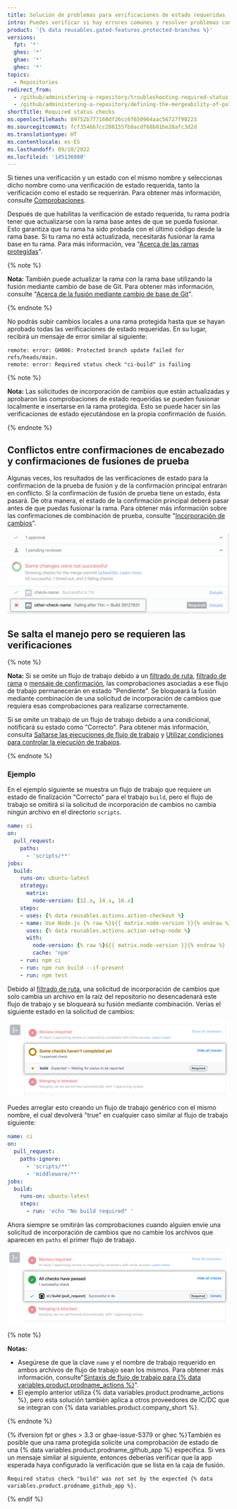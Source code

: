 ```yaml
---
title: Solución de problemas para verificaciones de estado requeridas
intro: Puedes verificar si hay errores comunes y resolver problemas con las verificaciones de estado requeridas.
product: '{% data reusables.gated-features.protected-branches %}'
versions:
  fpt: '*'
  ghes: '*'
  ghae: '*'
  ghec: '*'
topics:
  - Repositories
redirect_from:
  - /github/administering-a-repository/troubleshooting-required-status-checks
  - /github/administering-a-repository/defining-the-mergeability-of-pull-requests/troubleshooting-required-status-checks
shortTitle: Required status checks
ms.openlocfilehash: 89752b777160df26cc6f650964aac56727f90223
ms.sourcegitcommit: fcf3546b7cc208155fb8acdf68b81be28afc3d2d
ms.translationtype: HT
ms.contentlocale: es-ES
ms.lasthandoff: 09/10/2022
ms.locfileid: '145136980'
---
```

Si tienes una verificación y un estado con el mismo nombre y seleccionas dicho nombre como una verificación de estado requerida, tanto la verificación como el estado se requerirán. Para obtener más información, consulte [Comprobaciones](/rest/reference/checks).

Después de que habilitas la verificación de estado requerida, tu rama podría tener que actualizarse con la rama base antes de que se pueda fusionar. Esto garantiza que tu rama ha sido probada con el último código desde la rama base. Si tu rama no está actualizada, necesitarás fusionar la rama base en tu rama. Para más información, vea "[Acerca de las ramas protegidas](/github/administering-a-repository/about-protected-branches#require-status-checks-before-merging)".

{% note %}

**Nota:** También puede actualizar la rama con la rama base utilizando la fusión mediante cambio de base de Git. Para obtener más información, consulte "[Acerca de la fusión mediante cambio de base de Git](/github/getting-started-with-github/about-git-rebase)".

{% endnote %}

No podrás subir cambios locales a una rama protegida hasta que se hayan aprobado todas las verificaciones de estado requeridas. En su lugar, recibirá un mensaje de error similar al siguiente:

```shell
remote: error: GH006: Protected branch update failed for refs/heads/main.
remote: error: Required status check "ci-build" is failing
```
{% note %}

**Nota:** Las solicitudes de incorporación de cambios que están actualizadas y aprobaron las comprobaciones de estado requeridas se pueden fusionar localmente e insertarse en la rama protegida. Esto se puede hacer sin las verificaciones de estado ejecutándose en la propia confirmación de fusión.

{% endnote %}

## Conflictos entre confirmaciones de encabezado y confirmaciones de fusiones de prueba

Algunas veces, los resultados de las verificaciones de estado para la confirmación de la prueba de fusión y de la confirmación principal entrarán en conflicto. Si la confirmación de fusión de prueba tiene un estado, ésta pasará. De otra manera, el estado de la confirmación principal deberá pasar antes de que puedas fusionar la rama. Para obtener más información sobre las confirmaciones de combinación de prueba, consulte "[Incorporación de cambios](/rest/reference/pulls#get-a-pull-request)".

![Ramas con conflictos en las confirmaciones de fusión](/assets/images/help/repository/req-status-check-conflicting-merge-commits.png)

## Se salta el manejo pero se requieren las verificaciones

{% note %}

**Nota:** Si se omite un flujo de trabajo debido a un [filtrado de ruta](/actions/using-workflows/workflow-syntax-for-github-actions#onpushpull_requestpull_request_targetpathspaths-ignore), [filtrado de rama](/actions/using-workflows/workflow-syntax-for-github-actions#onpull_requestpull_request_targetbranchesbranches-ignore) o [mensaje de confirmación](/actions/managing-workflow-runs/skipping-workflow-runs), las comprobaciones asociadas a ese flujo de trabajo permanecerán en estado "Pendiente". Se bloqueará la fusión mediante combinación de una solicitud de incorporación de cambios que requiera esas comprobaciones para realizarse correctamente.

Si se omite un trabajo de un flujo de trabajo debido a una condicional, notificará su estado como "Correcto". Para obtener más información, consulta [Saltarse las ejecuciones de flujo de trabajo](/actions/managing-workflow-runs/skipping-workflow-runs) y [Utilizar condiciones para controlar la ejecución de trabajos](/actions/using-jobs/using-conditions-to-control-job-execution).

{% endnote %}

### Ejemplo

En el ejemplo siguiente se muestra un flujo de trabajo que requiere un estado de finalización "Correcto" para el trabajo `build`, pero el flujo de trabajo se omitirá si la solicitud de incorporación de cambios no cambia ningún archivo en el directorio `scripts`.

```yaml
name: ci
on:
  pull_request:
    paths:
      - 'scripts/**'
jobs:
  build:
    runs-on: ubuntu-latest
    strategy:
      matrix:
        node-version: [12.x, 14.x, 16.x]
    steps:
    - uses: {% data reusables.actions.action-checkout %}
    - name: Use Node.js {% raw %}${{ matrix.node-version }}{% endraw %}
      uses: {% data reusables.actions.action-setup-node %}
      with:
        node-version: {% raw %}${{ matrix.node-version }}{% endraw %}
        cache: 'npm'
    - run: npm ci
    - run: npm run build --if-present
    - run: npm test
```

Debido al [filtrado de ruta](/actions/using-workflows/workflow-syntax-for-github-actions#onpushpull_requestpull_request_targetpathspaths-ignore), una solicitud de incorporación de cambios que solo cambia un archivo en la raíz del repositorio no desencadenará este flujo de trabajo y se bloqueará su fusión mediante combinación. Verías el siguiente estado en la solicitud de cambios:

![Verificación requerida omitida, pero mostrada como pendiente](/assets/images/help/repository/PR-required-check-skipped.png)

Puedes arreglar esto creando un flujo de trabajo genérico con el mismo nombre, el cual devolverá "true" en cualquier caso similar al flujo de trabajo siguiente:

```yaml
name: ci
on:
  pull_request:
    paths-ignore:
      - 'scripts/**'
      - 'middleware/**'
jobs:
  build:
    runs-on: ubuntu-latest
    steps:
      - run: 'echo "No build required" '
```
Ahora siempre se omitirán las comprobaciones cuando alguien envíe una solicitud de incorporación de cambios que no cambie los archivos que aparecen en `paths` el primer flujo de trabajo.

![Verificar omitidos pero que pasan debido a un flujo de trabajo genérico](/assets/images/help/repository/PR-required-check-passed-using-generic.png)

{% note %}

**Notas:**
* Asegúrese de que la clave `name` y el nombre de trabajo requerido en ambos archivos de flujo de trabajo sean los mismos. Para obtener más información, consulte"[Sintaxis de flujo de trabajo para {% data variables.product.prodname_actions %}](/actions/reference/workflow-syntax-for-github-actions)".
* El ejemplo anterior utiliza {% data variables.product.prodname_actions %}, pero esta solución también aplica a otros proveedores de IC/DC que se integran con {% data variables.product.company_short %}.

{% endnote %}

{% ifversion fpt or ghes > 3.3 or ghae-issue-5379 or ghec %}También es posible que una rama protegida solicite una comprobación de estado de una {% data variables.product.prodname_github_app %} específica. Si ves un mensaje similar al siguiente, entonces deberías verificar que la app esperada haya configurado la verificación que se lista en la caja de fusión.

```
Required status check "build" was not set by the expected {% data variables.product.prodname_github_app %}.
```
{% endif %}
